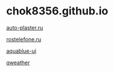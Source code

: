 # chok8356.github.io

[auto-plaster.ru](https://chok8356.github.io/auto-plaster/)

[rostelefone.ru](https://chok8356.github.io/rostelefon/)

[aquablue-ui](https://chok8356.github.io/aquablue-ui/)

[qweather](https://chok8356.github.io/qweather/)
